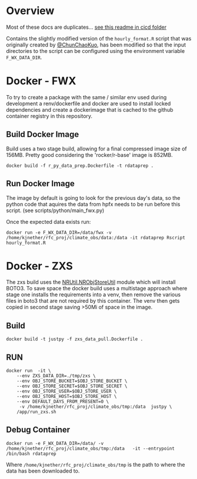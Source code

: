 # Overview

Most of these docs are duplicates... [see this readme in cicd folder](../cicd/climateobs/readme.md)


Contains the slightly modified version of the `hourly_format.R` script that was originally
created by [@ChunChaoKuo]( https://github.com/ChunChaoKuo ), has been modified so that
the input directories to the script can be configured using the environment variable `F_WX_DATA_DIR`.

# Docker - FWX

To try to create a package with the same / similar env used during development a
renv/dockerfile and docker are used to install locked dependencies and create a
dockerimage that is cached to the github container registry in this repository.

## Build Docker Image

Build uses a two stage build, allowing for a final compressed image size of 156MB.
Pretty good considering the 'rocker/r-base' image is 852MB.

```
docker build -f r_py_data_prep.Dockerfile -t rdataprep .
```

## Run Docker Image

The image by default is going to look for the previous day's data, so the python code
that aquires the data from hpfx needs to be run before this script.  (see scripts/python/main_fwx.py)

Once the expected data exists run:

```
docker run -e F_WX_DATA_DIR=/data/fwx -v /home/kjnether/rfc_proj/climate_obs/data:/data -it rdataprep Rscript hourly_format.R
```

# Docker - ZXS

The zxs build uses the [NRUtil.NRObjStoreUtil](https://github.com/bcgov/nr-objectstore-util)
module which will install BOTO3.  To save space the docker build  uses a multistage
approach where stage one installs the requirements into a venv, then remove the
various files in boto3 that are not required by this container. The venv then
gets copied in second stage saving >50Mi of space in the image.

## Build

```
docker build -t justpy -f zxs_data_pull.Dockerfile .
```

## RUN

```
docker run  -it \
    --env ZXS_DATA_DIR=./tmp/zxs \
    --env OBJ_STORE_BUCKET=$OBJ_STORE_BUCKET \
    --env OBJ_STORE_SECRET=$OBJ_STORE_SECRET \
    --env OBJ_STORE_USER=$OBJ_STORE_USER \
    --env OBJ_STORE_HOST=$OBJ_STORE_HOST \
    --env DEFAULT_DAYS_FROM_PRESENT=0 \
     -v /home/kjnether/rfc_proj/climate_obs/tmp:/data  justpy \
    /app/run_zxs.sh
```






## Debug Container
```
docker run -e F_WX_DATA_DIR=/data/ -v /home/kjnether/rfc_proj/climate_obs/tmp:/data   -it --entrypoint /bin/bash rdataprep
```

Where `/home/kjnether/rfc_proj/climate_obs/tmp` is the path to where the data has been
downloaded to.



